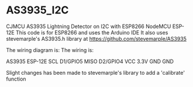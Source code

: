 # AS3935_I2C
CJMCU AS3935 Lightning Detector on I2C with ESP8266 NodeMCU ESP-12E
This code is for ESP8266 and uses the Arduino IDE
It also uses stevemarple's AS3935.h library at
https://github.com/stevemarple/AS3935

The wiring diagram is:
The wiring is:

AS3935                                  ESP-12E
    SCL                                   D1/GPIO5
    MISO                                  D2/GPIO4
    VCC                                    3.3V
    GND                                    GND
    
Slight changes has been made to stevemarple's library to add a 'calibrate' function   
